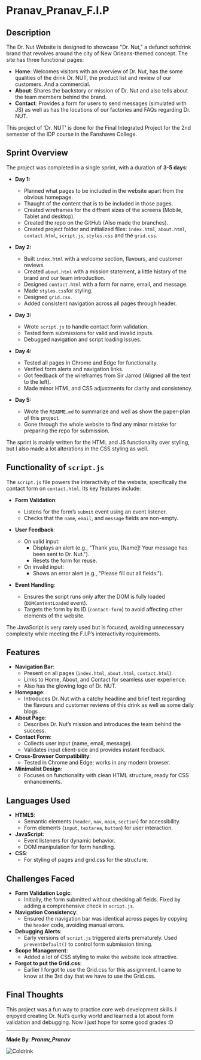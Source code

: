 # Pranav_Pranav_F.I.P

## Description

The Dr. Nut Website is designed to showcase "Dr. Nut," a defunct softdrink brand that revolves around the city of New Orleans-themed concept. The site has three functional pages:
- **Home**: Welcomes visitors with an overview of Dr. Nut, has the some qualities of the drink Dr. NUT, the product list and review of our customers. And a commercial.
- **About**: Shares the backstory or mission of Dr. Nut and also tells about the team members behind the brand.
- **Contact**: Provides a form for users to send messages (simulated with JS) as well as has the locations of our factories and FAQs regarding Dr. NUT.

This project of 'Dr. NUT' is done for the Final Integrated Project for the 2nd semester of the IDP course in the Fanshawe College.

## Sprint Overview

The project was completed in a single sprint, with a duration of **3-5 days**:

- **Day 1:**
  - Planned what pages to be included in the website apart from the obvious homepage.
  - Thaught of the content that is to be included in those pages.
  - Created wireframes for the diffrent sizes of the screens (Mobile, Tablet and desktop).
  - Created the repo on the GitHub (Also made the branches).
  - Created project folder and initialized files: `index.html`, `about.html`, `contact.html`, `script.js`, `styles.css` and the `grid.css`.

- **Day 2:**
  - Built `index.html` with a welcome section, flavours, and customer reviews.
  - Created `about.html` with a mission statement, a little history of the brand and our team introduction.
  - Designed `contact.html` with a form for name, email, and message.
  - Made `styles.css`for styling.
  - Designed `grid.css`.
  - Added consistent navigation across all pages through header.

- **Day 3:**
  - Wrote `script.js` to handle contact form validation.
  - Tested form submissions for valid and invalid inputs.
  - Debugged navigation and script loading issues.

- **Day 4:**
  - Tested all pages in Chrome and Edge for functionality.
  - Verified form alerts and navigation links.
  - Got feedback of the wireframes from Sir Jarrod (Aligned all the text to the left).
  - Made minor HTML and CSS adjustments for clarity and consistency.

- **Day 5:**
  - Wrote the `README.md` to summarize and well as show the paper-plan of this project.
  - Gone through the whole website to find any minor mistake for preparing the repo for submission.

The sprint is mainly written for the HTML and JS functionality over styling, but I also made a lot alterations in the CSS styling as well.

## Functionality of `script.js`

The `script.js` file powers the interactivity of the website, specifically the contact form on `contact.html`. Its key features include:

- **Form Validation**:
  - Listens for the form’s `submit` event using an event listener.
  - Checks that the `name`, `email`, and `message` fields are non-empty.

- **User Feedback**:
  - On valid input:
    - Displays an alert (e.g., "Thank you, [Name]! Your message has been sent to Dr. Nut.").
    - Resets the form for reuse.
  - On invalid input:
    - Shows an error alert (e.g., "Please fill out all fields.").

- **Event Handling**:
  - Ensures the script runs only after the DOM is fully loaded (`DOMContentLoaded` event).
  - Targets the form by its ID (`contact-form`) to avoid affecting other elements of the website.

The JavaScript is very rarely used but is focused, avoiding unnecessary complexity while meeting the F.I.P’s interactivity requirements.

## Features

- **Navigation Bar**:
  - Present on all pages (`index.html`, `about.html`, `contact.html`).
  - Links to Home, About, and Contact for seamless user experience.
  - Also has the glowing logo of Dr. NUT.
- **Homepage**:
  - Introduces Dr. Nut with a catchy headline and brief text regarding the flavours and customer reviews of this drink as well as some daily blogs .
- **About Page**:
  - Describes Dr. Nut’s mission and introduces the team behind the success.
- **Contact Form**:
  - Collects user input (name, email, message).
  - Validates input client-side and provides instant feedback.
- **Cross-Browser Compatibility**:
  - Tested in Chrome and Edge; works in any modern browser.
- **Minimalist Design**:
  - Focuses on functionality with clean HTML structure, ready for CSS enhancements.

## Languages Used

- **HTML5**:
  - Semantic elements (`header`, `nav`, `main`, `section`) for accessibility.
  - Form elements (`input`, `textarea`, `button`) for user interaction.
- **JavaScript**:
  - Event listeners for dynamic behavior.
  - DOM manipulation for form handling.
- **CSS**:
  - For styling of pages and grid.css for the structure.
  
## Challenges Faced

- **Form Validation Logic**:
  - Initially, the form submitted without checking all fields. Fixed by adding a comprehensive check in `script.js`.
- **Navigation Consistency**:
  - Ensured the navigation bar was identical across pages by copying the `header` code, avoiding manual errors.
- **Debugging Alerts**:
  - Early versions of `script.js` triggered alerts prematurely. Used `preventDefault()` to control form submission timing.
- **Scope Management**:
  - Added a lot of CSS styling to make the website look attractive.
- **Forgot to put the Grid.css**:
  - Earlier I forgot to use the Grid.css for this assignment. I came to know at the 3rd day that we have to use the Grid.css.
  
##  Final Thoughts

This project was a fun way to practice core web development skills. I enjoyed creating Dr. Nut’s quirky world and learned a lot about form validation and debugging. Now I just hope for some good grades :D

---

**Made By**: ___Pranav_Pranav___

![Coldrink](https://media.tenor.com/vrsfu81IlVkAAAAM/iced-coffee-tea.gif)
